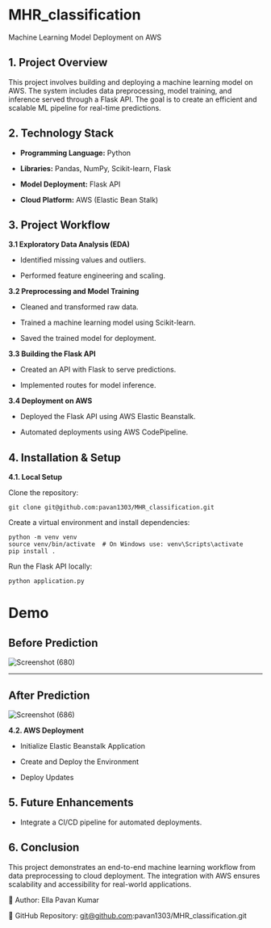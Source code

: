 # MHR_classification

Machine Learning Model Deployment on AWS

## **1. Project Overview**

This project involves building and deploying a machine learning model on AWS. The system includes data preprocessing, model training, and inference served through a Flask API. The goal is to create an efficient and scalable ML pipeline for real-time predictions.

## **2. Technology Stack**

* **Programming Language:** Python

* **Libraries:** Pandas, NumPy, Scikit-learn, Flask

* **Model Deployment:** Flask API

* **Cloud Platform:** AWS (Elastic Bean Stalk)

## **3. Project Workflow**

 **3.1 Exploratory Data Analysis (EDA)**

* Identified missing values and outliers.

* Performed feature engineering and scaling.

**3.2 Preprocessing and Model Training**

* Cleaned and transformed raw data.

* Trained a machine learning model using Scikit-learn.

* Saved the trained model for deployment.

**3.3 Building the Flask API**

* Created an API with Flask to serve predictions.

* Implemented routes for model inference.

**3.4 Deployment on AWS**

* Deployed the Flask API using AWS Elastic Beanstalk.

* Automated deployments using AWS CodePipeline.

## **4. Installation & Setup**

**4.1. Local Setup**

Clone the repository:

```
git clone git@github.com:pavan1303/MHR_classification.git
```

Create a virtual environment and install dependencies:

```
python -m venv venv
source venv/bin/activate  # On Windows use: venv\Scripts\activate
pip install .
```

Run the Flask API locally:

```
python application.py
```

# **Demo**
## **Before Prediction**

![Screenshot (680)](https://github.com/user-attachments/assets/6b55a548-36ce-43db-96d1-2d32588a289f)




--------------------------------------------------------------------------------------------------------------
## **After Prediction**
![Screenshot (686)](https://github.com/user-attachments/assets/d13089ce-dbde-4896-bf6f-3b585d57e0a2)


**4.2. AWS Deployment**

* Initialize Elastic Beanstalk Application

* Create and Deploy the Environment

* Deploy Updates

## **5. Future Enhancements**

* Integrate a CI/CD pipeline for automated deployments.

## **6. Conclusion**

This project demonstrates an end-to-end machine learning workflow from data preprocessing to cloud deployment. The integration with AWS ensures scalability and accessibility for real-world applications.

📌 Author: Ella Pavan Kumar

🔗 GitHub Repository: git@github.com:pavan1303/MHR_classification.git
